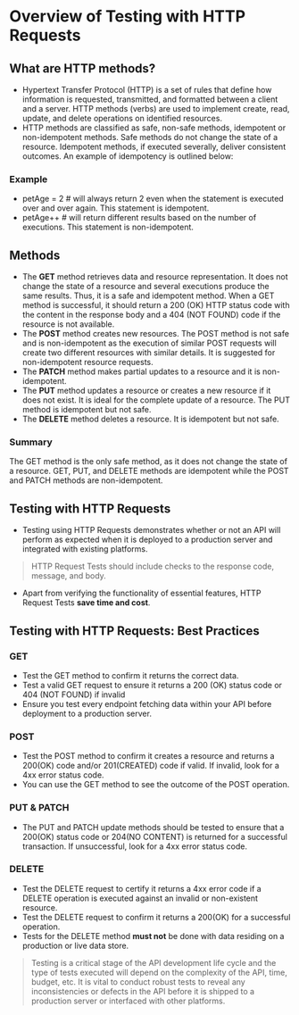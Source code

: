 # Overview of Testing with HTTP Requests 

## What are HTTP methods? 

- Hypertext Transfer Protocol (HTTP) is a set of rules that define how information is requested, transmitted, and formatted between a client and a server. HTTP methods (verbs) are used to implement create, read, update, and delete operations on identified resources. 
- HTTP methods are classified as safe, non-safe methods, idempotent or non-idempotent methods. Safe methods do not change the state of a resource. Idempotent methods, if executed severally, deliver consistent outcomes. An example of idempotency is outlined below:

### Example 
- petAge = 2 # will always return 2 even when the statement is executed over and over again. This statement is idempotent. 
- petAge++ # will return different results based on the number of executions. This statement is non-idempotent. 

## Methods
- The **GET** method retrieves data and resource representation. It does not change the state of a resource and several executions produce the same results. Thus, it is a safe and idempotent method. When a GET method is successful, it should return a 200 (OK) HTTP status code with the content in the response body and a 404 (NOT FOUND) code if the resource is not available. 
- The **POST** method creates new resources. The POST method is not safe and is non-idempotent as the execution of similar POST requests will create two different resources with similar details. It is suggested for non-idempotent resource requests. 
- The **PATCH** method makes partial updates to a resource and it is non-idempotent. 
- The **PUT** method updates a resource or creates a new resource if it does not exist. It is ideal for the complete update of a resource. The PUT method is idempotent but not safe. 
- The **DELETE** method deletes a resource. It is idempotent but not safe. 

### Summary 
The GET method is the only safe method, as it does not change the state of a resource. GET, PUT, and DELETE methods are idempotent while the POST and PATCH methods are non-idempotent. 

## Testing with HTTP Requests 
- Testing using HTTP Requests demonstrates whether or not an API will perform as expected when it is deployed to a production server and integrated with existing platforms. 

<!-- theme: info -->
> HTTP Request Tests should include checks to the response code, message, and body.

- Apart from verifying the functionality of essential features, HTTP Request Tests **save time and cost**.

## Testing with HTTP Requests: Best Practices 

### GET
- Test the GET method to confirm it returns the correct data.
- Test a valid GET request to ensure it returns a 200 (OK) status code or 404 (NOT FOUND) if invalid 
- Ensure you test every endpoint fetching data within your API before deployment to a production server. 

### POST
- Test the POST method to confirm it creates a resource and returns a 200(OK) code and/or 201(CREATED) code if valid. If invalid, look for a 4xx error status code. 
- You can use the GET method to see the outcome of the POST operation. 

### PUT & PATCH
- The PUT and PATCH update methods should be tested to ensure that a 200(OK) status code or 204(NO CONTENT) is returned for a successful transaction. If unsuccessful, look for a 4xx error status code. 

### DELETE
- Test the DELETE request to certify it returns a 4xx error code if a DELETE operation is executed against an invalid or non-existent resource. 
- Test the DELETE request to confirm it returns a 200(OK) for a successful operation. 
- Tests for the DELETE method **must not** be done with data residing on a production or live data store. 

<!-- theme: info -->
> Testing is a critical stage of the API development life cycle and the type of tests executed will depend on the complexity of the API, time, budget, etc. It is vital to conduct robust tests to reveal any inconsistencies or defects in the API before it is shipped to a production server or interfaced with other platforms.  
